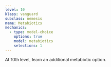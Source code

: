 ```yaml
---
level: 10
klass: vanguard
subclass: nemesis
name: Metabiotics
mechanics:
  - type: model-choice
    options: true
    model: metabiotics
    selections: 1
---
```

At 10th level, learn an additional metabiotic option.
